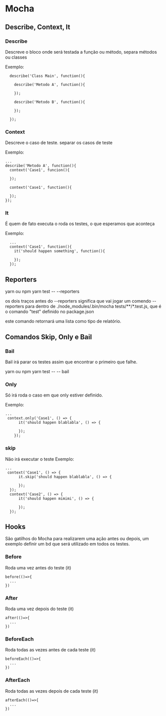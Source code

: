 # Mocha


## Describe, Context, It

### Describe
Descreve o bloco onde será testada a função ou método, separa métodos ou classes

Exemplo:
````
  describe('Class Main', function(){

    describe('Metodo A', function(){

    });

    describe('Metodo B', function(){

    });

  });
````

### Context
Descreve o caso de teste. separar os casos de teste

Exemplo:
````
...
describe('Metodo A', function(){
  context('Case1', funcion(){

  });

  context('Case1', function(){

  });
});
````

### It
É quem de fato executa o roda os testes, o que esperamos que aconteça

Exemplo:

````
  ...
  context('Case1', function(){
    it('should happen something', function(){

    });
  });
````

## Reporters
  yarn ou npm
  yarn test -- --reporters

  os dois traços antes do --reporters significa que vai jogar um comendo --reporters para dentro de ./node_modules/.bin/mocha tests/**/*.test.js, que é o comando "test" definido no package.json

  este comando retornará uma lista como tipo de relatório.

## Comandos Skip, Only e Bail

### Bail

Bail irá parar os testes assim que encontrar o primeiro que falhe.

yarn ou npm
yarn test -- -- bail


### Only
Só irá roda o caso em que only estiver definido.

Exemplo:

````
...
 context.only('Case1', () => {
      it('should happen blablabla', () => {

      });
    });
````

### skip
Não irá executar o teste
Exemplo:

````
...
 context('Case1', () => {
      it.skip('should happen blablabla', () => {

      });
  });
  context('Case2', () => {
      it('should happen mimimi', () => {

      });
  });
````

## Hooks
São gatilhos do Mocha para realizarem uma ação antes ou depois,
um exemplo definir um bd que será utilizado em todos os testes.

### Before
  Roda uma vez antes do teste (it)

  ````
  before(()=>{
    ...
  })
  ````

### After
  Roda uma vez depois do teste (it)

  ````
  after(()=>{
    ...
  })
  ````

### BeforeEach
  Roda todas as vezes antes de cada teste (it)

  ````
  beforeEach(()=>{
    ...
  })
  ````

### AfterEach
  Roda todas as vezes depois de cada teste (it)

  ````
  afterEach(()=>{
    ...
  })
  ````

